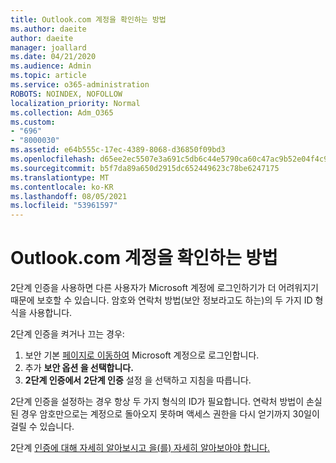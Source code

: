 ```yaml
---
title: Outlook.com 계정을 확인하는 방법
ms.author: daeite
author: daeite
manager: joallard
ms.date: 04/21/2020
ms.audience: Admin
ms.topic: article
ms.service: o365-administration
ROBOTS: NOINDEX, NOFOLLOW
localization_priority: Normal
ms.collection: Adm_O365
ms.custom:
- "696"
- "8000030"
ms.assetid: e64b555c-17ec-4389-8068-d36850f09bd3
ms.openlocfilehash: d65ee2ec5507e3a691c5db6c44e5790ca60c47ac9b52e04f4c9052bf9503402d
ms.sourcegitcommit: b5f7da89a650d2915dc652449623c78be6247175
ms.translationtype: MT
ms.contentlocale: ko-KR
ms.lasthandoff: 08/05/2021
ms.locfileid: "53961597"
---
```

# <a name="how-to-verify-your-outlookcom-account"></a>Outlook.com 계정을 확인하는 방법

2단계 인증을 사용하면 다른 사용자가 Microsoft 계정에 로그인하기가 더 어려워지기 때문에 보호할 수 있습니다. 암호와 연락처 방법(보안 정보라고도 하는)의 두 가지 ID 형식을 사용합니다.
  
2단계 인증을 켜거나 끄는 경우:
  
1. 보안 기본 [페이지로 이동하여](https://go.microsoft.com/fwlink/?linkid=842325) Microsoft 계정으로 로그인합니다.
2. 추가 **보안 옵션 을 선택합니다.**
3. **2단계 인증에서** **2단계 인증** 설정 을 선택하고 지침을 따릅니다.

2단계 인증을 설정하는 경우 항상 두 가지 형식의 ID가 필요합니다. 연락처 방법이 손실된 경우 암호만으로는 계정으로 돌아오지 못하며 액세스 권한을 다시 얻기까지 30일이 걸릴 수 있습니다.
  
2단계 [인증에 대해 자세히 알아보시고 을(를) 자세히 알아보아야 합니다.](https://go.microsoft.com/fwlink/?linkid=872270)
  